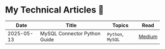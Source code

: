 
# My Technical Articles 📝

| Date       | Title                          | Topics                    | Read |
|------------|--------------------------------|---------------------------|------|
| 2025-05-13 | MySQL Connector Python Guide   | `Python`, `MySQL`         | [Medium](https://medium.com/@dhyaandk11/using-mysql-connector-python-for-mysql-database-management-in-python-b8e1c44a18fc) |
